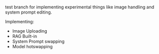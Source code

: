test branch for implementing experimental things like image handling and system prompt editing.

Implementing:
- Image Uploading
- RAG Built-in
- System Prompt swapping
- Model hotswapping

